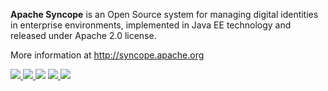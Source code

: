 <!--
Licensed to the Apache Software Foundation (ASF) under one
or more contributor license agreements.  See the NOTICE file
distributed with this work for additional information
regarding copyright ownership.  The ASF licenses this file
to you under the Apache License, Version 2.0 (the
"License"); you may not use this file except in compliance
with the License.  You may obtain a copy of the License at

  http://www.apache.org/licenses/LICENSE-2.0

Unless required by applicable law or agreed to in writing,
software distributed under the License is distributed on an
"AS IS" BASIS, WITHOUT WARRANTIES OR CONDITIONS OF ANY
KIND, either express or implied.  See the License for the
specific language governing permissions and limitations
under the License.
-->
**Apache Syncope** is an Open Source system for managing digital identities in enterprise environments, 
implemented in Java EE technology and released under Apache 2.0 license.

More information at http://syncope.apache.org

<a href="https://bestpractices.coreinfrastructure.org/projects/154">
  <img src="https://bestpractices.coreinfrastructure.org/projects/154/badge"/>
</a>
<a href="#">
  <img src="https://img.shields.io/maven-central/v/org.apache.syncope/syncope.svg"/>
</a>
<a href="https://travis-ci.com/github/apache/syncope"><img src="https://api.travis-ci.com/apache/syncope.png"/></a>
<a href="https://github.com/apache/syncope/actions/workflows/crosschecks.yml">
  <img src="https://github.com/apache/syncope/actions/workflows/crosschecks.yml/badge.svg"/>
</a>
<a href="https://github.com/apache/syncope/actions/workflows/codeql-analysis.yml">
  <img src="https://github.com/apache/syncope/actions/workflows/codeql-analysis.yml/badge.svg"/>
</a>
